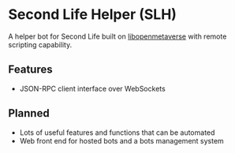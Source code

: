 Second Life Helper (SLH)
=====

A helper bot for Second Life built on [libopenmetaverse](https://github.com/openmetaversefoundation/libopenmetaverse) with remote scripting capability.

Features
-----

- JSON-RPC client interface over WebSockets

Planned
-----

- Lots of useful features and functions that can be automated
- Web front end for hosted bots and a bots management system
